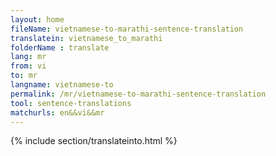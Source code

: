 ```yaml
---
layout: home
fileName: vietnamese-to-marathi-sentence-translation
translatein: vietnamese_to_marathi
folderName : translate
lang: mr
from: vi
to: mr
langname: vietnamese-to
permalink: /mr/vietnamese-to-marathi-sentence-translation
tool: sentence-translations
matchurls: en&&vi&&mr
---
```

{% include section/translateinto.html %}

